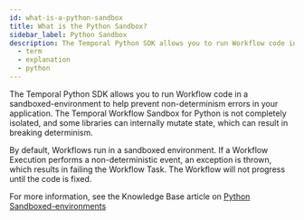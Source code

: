```yaml
---
id: what-is-a-python-sandbox
title: What is the Python Sandbox?
sidebar_label: Python Sandbox
description: The Temporal Python SDK allows you to run Workflow code in a sandboxed-environment to help prevent non-determinism errors in your application.
  - term
  - explanation
  - python
---
```


The Temporal Python SDK allows you to run Workflow code in a sandboxed-environment to help prevent non-determinism errors in your application. The Temporal Workflow Sandbox for Python is not completely isolated, and some libraries can internally mutate state, which can result in breaking determinism.

By default, Workflows run in a sandboxed environment. If a Workflow Execution performs a non-deterministic event, an exception is thrown, which results in failing the Workflow Task. The Workflow will not progress until the code is fixed.

For more information, see the Knowledge Base article on [Python Sandboxed-environments](/kb/python-sandbox-environment)
